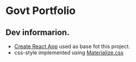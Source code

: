 # Govt Portfolio

## Dev informarion.
- [Create React App](https://github.com/facebook/create-react-app) used as base fot this project.
- css-style implemented using [Materialize.css](https://materializecss.com/getting-started.html)